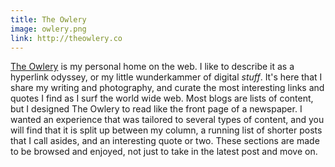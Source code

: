 ```yaml
---
title: The Owlery
image: owlery.png
link: http://theowlery.co
---
```


[The Owlery](http://theowlery.co) is my personal home on the web. I like to describe it as a hyperlink odyssey, or my little wunderkammer of digital *stuff*. It's here that I share my writing and photography, and curate the most interesting links and quotes I find as I surf the world wide web. Most blogs are lists of content, but I designed The Owlery to read like the front page of a newspaper. I wanted an experience that was tailored to several types of content, and you will find that it is split up between my column, a running list of shorter posts that I call asides, and an interesting quote or two. These sections are made to be browsed and enjoyed, not just to take in the latest post and move on.
